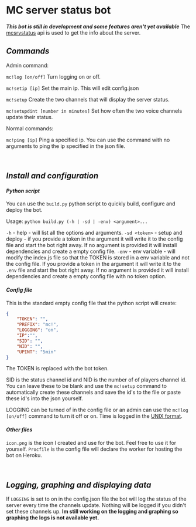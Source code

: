 # MC server status bot

***This bot is still in development and some features aren't yet available***
The [mcsrvstatus](https://api.mcsrvstat.us/) api is used to get the info about the server.

## *Commands*
Admin command:

`mc!log [on/off]` Turn logging on or off. 

`mc!setip [ip]` Set the main ip. This will edit config.json

`mc!setup` Create the two channels that will display the server status.

`mc!setupdint [number in minutes]` Set how often the two voice channels update their status.


Normal commands:

`mc!ping [ip]` Ping a specified ip. You can use the command with no arguments to ping the ip specified in the json file.

<br>

## *Install and configuration*
#### *Python script*
You can use the `build.py` python script to quickly build, configure and deploy the bot.

Usage: `python build.py (-h | -sd | -env) <argument>...`

`-h` - help - will list all the options and arguments.
`-sd <token>`  - setup and deploy - if you provide a token in the argument it will write it to the config file and start the bot right away. If no argument is provided it will install dependencies and create a empty config file.
`-env` - env variable - will modify the index.js file so that the TOKEN is stored in a env variable and not the config file. If you provide a token in the argument it will write it to the `.env` file and start the bot right away. If no argument is provided it will install dependencies and create a empty config file with no token option.

#### *Config file*
This is the standard empty config file that the python script will create:
```json
{
    "TOKEN": "",
    "PREFIX": "mc!",
    "LOGGING": "on",
    "IP":"",
    "SID": "",
    "NID": "",
    "UPINT": "5min"
}
```
The TOKEN is replaced with the bot token. 

SID is the status channel id and NID is the number of of players channel id. You can leave these to be blank and use the  `mc!setup` command to automatically create these channels and save the id's to the file or paste these id's into the json yourself. 

LOGGING can be turned of in the config file or an admin can use the `mc!log [on/off]` command to turn it off or on. Time is logged in the [UNIX format](https://en.wikipedia.org/wiki/Unix_time).

#### *Other files*
`icon.png` is the icon I created and use for the bot. Feel free to use it for yourself.
`Procfile` is the config file will declare the worker for hosting the bot on Heroku.

<br>

## *Logging, graphing and displaying data*
If `LOGGING` is set to on in the config.json file the bot will log the status of the server every time the channels update. Nothing will be logged if you didn't set these channels up. **Im still working on the logging and graphing so graphing the logs is not available yet.**